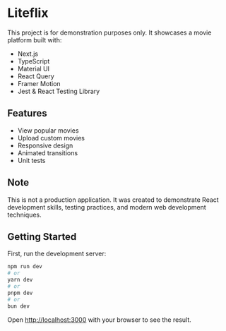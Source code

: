 # Liteflix

This project is for demonstration purposes only. It showcases a movie platform built with:

- Next.js
- TypeScript
- Material UI
- React Query
- Framer Motion
- Jest & React Testing Library

## Features

- View popular movies
- Upload custom movies
- Responsive design
- Animated transitions
- Unit tests

## Note

This is not a production application. It was created to demonstrate React development skills, testing practices, and modern web development techniques.

## Getting Started

First, run the development server:

```bash
npm run dev
# or
yarn dev
# or
pnpm dev
# or
bun dev
```

Open [http://localhost:3000](http://localhost:3000) with your browser to see the result.

